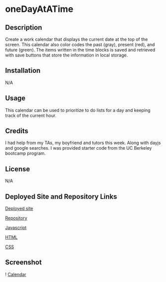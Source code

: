 # oneDayAtATime

## Description

Create a work calendar that displays the current date at the top of the screen. This calendar also color codes the past (gray), present (red), and future (green). The items written in the time blocks is saved and retrieved with save buttons that store the information in local storage.

## Installation

N/A

## Usage

This calendar can be used to prioritize to do lists for a day and keeping track of the current hour.

## Credits

I had help from my TAs, my boyfriend and tutors this week. Along with dayjs and google searches. I was provided starter code from the UC Berkeley bootcamp program.

## License

N/A

## Deployed Site and Repository Links

[Deployed site](https://athenamw.github.io/oneDayAtATime/)

[Repository](https://github.com/athenamw/oneDayAtATime)

[Javascript](https://github.com/athenamw/oneDayAtATime/blob/main/assets/script.js)

[HTML](https://github.com/athenamw/oneDayAtATime/blob/main/index.html)

[CSS](https://github.com/athenamw/oneDayAtATime/blob/main/assets/style.css)

## Screenshot

! [Calendar](./assets/workCalendarScreenshot.png)
